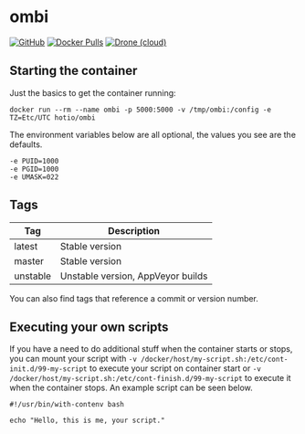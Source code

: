 # ombi

[![GitHub](https://img.shields.io/badge/source-github-lightgrey?style=flat-square)](https://github.com/hotio/docker-ombi)
[![Docker Pulls](https://img.shields.io/docker/pulls/hotio/ombi?style=flat-square)](https://hub.docker.com/r/hotio/ombi)
[![Drone (cloud)](https://img.shields.io/drone/build/hotio/docker-ombi?style=flat-square)](https://cloud.drone.io/hotio/docker-ombi)

## Starting the container

Just the basics to get the container running:

```shell
docker run --rm --name ombi -p 5000:5000 -v /tmp/ombi:/config -e TZ=Etc/UTC hotio/ombi
```

The environment variables below are all optional, the values you see are the defaults.

```shell
-e PUID=1000
-e PGID=1000
-e UMASK=022
```

## Tags

| Tag      | Description                       |
| ---------|-----------------------------------|
| latest   | Stable version                    |
| master   | Stable version                    |
| unstable | Unstable version, AppVeyor builds |

You can also find tags that reference a commit or version number.

## Executing your own scripts

If you have a need to do additional stuff when the container starts or stops, you can mount your script with `-v /docker/host/my-script.sh:/etc/cont-init.d/99-my-script` to execute your script on container start or `-v /docker/host/my-script.sh:/etc/cont-finish.d/99-my-script` to execute it when the container stops. An example script can be seen below.

```shell
#!/usr/bin/with-contenv bash

echo "Hello, this is me, your script."
```

